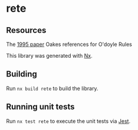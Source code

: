 # rete

## Resources
The [1995 paper](docs/CMU-CS-95-113.pdf) Oakes references for O'doyle Rules 

This library was generated with [Nx](https://nx.dev).

## Building

Run `nx build rete` to build the library.

## Running unit tests

Run `nx test rete` to execute the unit tests via [Jest](https://jestjs.io).
